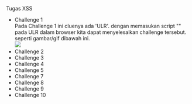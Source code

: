 Tugas XSS

* Challenge 1 <br>
 Pada Challenge 1 ini cluenya ada 'ULR'. dengan memasukan script "<script>alert(1)</script>" pada ULR dalam browser kita dapat menyelesaikan challenge tersebut. seperti gambar/gif dibawah ini. <br>
 ![](labbootcamp/xss/image1.gif)
* Challenge 2
* Challenge 3
* Challenge 4
* Challenge 5
* Challenge 7
* Challenge 8
* Challenge 9
* Challenge 10
